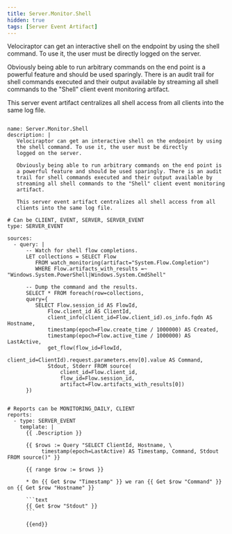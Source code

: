 ```yaml
---
title: Server.Monitor.Shell
hidden: true
tags: [Server Event Artifact]
---
```


Velociraptor can get an interactive shell on the endpoint by using
the shell command. To use it, the user must be directly
logged on the server.

Obviously being able to run arbitrary commands on the end point is
a powerful feature and should be used sparingly. There is an audit
trail for shell commands executed and their output available by
streaming all shell commands to the "Shell" client event monitoring
artifact.

This server event artifact centralizes all shell access from all
clients into the same log file.


<pre><code class="language-yaml">
name: Server.Monitor.Shell
description: |
   Velociraptor can get an interactive shell on the endpoint by using
   the shell command. To use it, the user must be directly
   logged on the server.

   Obviously being able to run arbitrary commands on the end point is
   a powerful feature and should be used sparingly. There is an audit
   trail for shell commands executed and their output available by
   streaming all shell commands to the "Shell" client event monitoring
   artifact.

   This server event artifact centralizes all shell access from all
   clients into the same log file.

# Can be CLIENT, EVENT, SERVER, SERVER_EVENT
type: SERVER_EVENT

sources:
  - query: |
      -- Watch for shell flow completions.
      LET collections = SELECT Flow
         FROM watch_monitoring(artifact="System.Flow.Completion")
         WHERE Flow.artifacts_with_results =~ "Windows.System.PowerShell|Windows.System.CmdShell"

      -- Dump the command and the results.
      SELECT * FROM foreach(row=collections,
      query={
         SELECT Flow.session_id AS FlowId,
             Flow.client_id AS ClientId,
             client_info(client_id=Flow.client_id).os_info.fqdn AS Hostname,
             timestamp(epoch=Flow.create_time / 1000000) AS Created,
             timestamp(epoch=Flow.active_time / 1000000) AS LastActive,
             get_flow(flow_id=FlowId,
                      client_id=ClientId).request.parameters.env[0].value AS Command,
             Stdout, Stderr FROM source(
                 client_id=Flow.client_id,
                 flow_id=Flow.session_id,
                 artifact=Flow.artifacts_with_results[0])
      })


# Reports can be MONITORING_DAILY, CLIENT
reports:
  - type: SERVER_EVENT
    template: |
      {{ .Description }}

      {{ $rows := Query "SELECT ClientId, Hostname, \
           timestamp(epoch=LastActive) AS Timestamp, Command, Stdout FROM source()" }}

      {{ range $row := $rows }}

      * On {{ Get $row "Timestamp" }} we ran {{ Get $row "Command" }} on {{ Get $row "Hostname" }}

      ```text
      {{ Get $row "Stdout" }}
      ```

      {{end}}

</code></pre>

